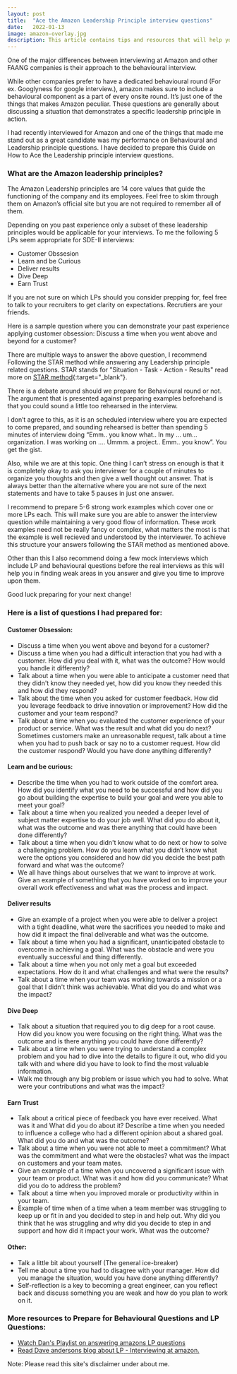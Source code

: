 ```yaml
---
layout: post
title:  "Ace the Amazon Leadership Principle interview questions"
date:   2022-01-13
image: amazon-overlay.jpg
description: This article contains tips and resources that will help you prepare for the Amazon Leadership Principle interview questions
---
```


<p class="intro"><span class="dropcap">O</span>ne of the major differences between interviewing at Amazon and other FAANG companies is their approach to the behavioural interview.</p><p>While other companies prefer to have a dedicated behavioural round (For ex. Googlyness for google interview.), amazon makes sure to include a behavioural component as a part of every onsite round. It’s just one of the things that makes Amazon peculiar. These questions are generally about discussing a situation that demonstrates a specific leadership principle in action.</p>

I had recently interviewed for Amazon and one of the things that made me stand out as a great candidate was my performance on Behavioural and Leadership principle questions. I have decided to prepare this Guide on How to Ace the Leadership principle interview questions. 

### What are the Amazon leadership principles?
The Amazon Leadership principles are 14 core values that guide the functioning of the company and its employees. Feel free to skim through them on Amazon’s official site but you are not required to remember all of them. 

Depending on you past experience only a subset of these leadership principles would be applicable for your interviews. To me the following 5 LPs seem appropriate for SDE-II interviews:

* Customer Obssesion
* Learn and be Curious
* Deliver results
* Dive Deep
* Earn Trust

If you are not sure on which LPs should you consider prepping for, feel free to talk to your recruiters to get clarity on expectations. Recrutiers are your friends. 

Here is a sample question where you can demonstrate your past experience applying customer obsession:
	Discuss a time when you went above and beyond for a customer?

There are multiple ways to answer the above question, I recommend Following the STAR method while answering any Leadership principle related questions. STAR stands for "Situation - Task - Action - Results" read more on [STAR method][star]{:target="_blank"}. 

There is a debate around should we prepare for Behavioural round or not. The argument that is presented against preparing examples beforehand is that you could sound a little too rehearsed in the interview. 

I don’t agree to this, as it is an scheduled interview where you are expected to come prepared, and sounding rehearsed is better than spending 5 minutes of interview doing “Emm.. you know what.. In my … um…organization. I was working on …. Ummm. a project.. Emm.. you know”. You get the gist. 

Also, while we are at this topic. One thing I can’t stress on enough is that it is completely okay to ask you interviewer for a couple of minutes to organize you thoughts and then give a well thought out answer. That is always better than the alternative where you are not sure of the next statements and have to take 5 pauses in just one answer. 

I recommend to prepare 5-6 strong work examples which cover one or more LPs each. This will make sure you are able to answer the interview question while maintaining a very good flow of information. These work examples need not be really fancy or complex, what matters the most is that the example is well recieved and understood by the interviewer. To achieve this structure your answers following the STAR method as mentioned above.

Other than this I also recommend doing a few mock interviews which include LP and behavioural questions before the real interviews as this will help you in finding weak areas in you answer and give you time to improve upon them. 

Good luck preparing for your next change!

### Here is a list of questions I had prepared for:
#### Customer Obsession:
* Discuss a time when you went above and beyond for a customer?
* Discuss a time when you had a difficult interaction that you had with a customer. How did you deal with it, what was the outcome? How would you handle it differently?
* Talk about a time when you were able to anticipate a customer need that they didn't know they needed yet, how did you know they needed this and how did they respond?
* Talk about the time when you asked for customer feedback. How did you leverage feedback to drive innovation or improvement? How did the customer and your team respond?
* Talk about a time when you evaluated the customer experience of your product or service. What was the result and what did you do next?
Sometimes customers make an unreasonable request, talk about a time when you had to push back or say no to a customer request. How did the customer respond? Would you have done anything differently?
 
#### Learn and be curious:
* Describe the time when you had to work outside of the comfort area. How did you identify what you need to be successful and how did you go about building the expertise to build your goal and were you able to meet your goal?
* Talk about a time when you realized you needed a deeper level of subject matter expertise to do your job well. What did you do about it, what was the outcome and was there anything that could have been done differently?
* Talk about a time when you didn't know what to do next or how to solve a challenging problem. How do you learn what you didn’t know what were the options you considered and how did you decide the best path forward and what was the outcome?
* We all have things about ourselves that we want to improve at work. Give an example of something that you have worked on to improve your overall work effectiveness and what was the process and impact.
 
#### Deliver results
* Give an example of a project when you were able to deliver a project with a tight deadline, what were the sacrifices you needed to make and how did it impact the final deliverable and what was the outcome.
* Talk about a time when you had a significant, unanticipated obstacle to overcome in achieving a goal. What was the obstacle and were you eventually successful and thing differently.
* Talk about a time when you not only met a goal but exceeded expectations. How do it and what challenges and what were the results?
* Talk about a time when your team was working towards a mission or a goal that I didn't think was achievable. What did you do and what was the impact?
 
#### Dive Deep
* Talk about a situation that required you to dig deep for a root cause. How did you know you were focusing on the right thing. What was the outcome and is there anything you could have done differently?
* Talk about a time when you were trying to understand a complex problem and you had to dive into the details to figure it out, who did you talk with and where did you have to look to find the most valuable information.
* Walk me through any big problem or issue which you had to solve. What were your contributions and what was the impact?

#### Earn Trust
* Talk about a critical piece of feedback you have ever received. What was it and What did you do about it?
Describe a time when you needed to influence a college who had a different opinion about a shared goal. What did you do and what was the outcome?
* Talk about a time when you were not able to meet a commitment? What was the commitment and what were the obstacles? what was the impact on customers and your team mates.
* Give an example of a time when you uncovered a significant issue with your team or product. What was it and how did you communicate? What did you do to address the problem?
* Talk about a time when you improved morale or productivity within in your team.
* Example of time when of a time when a team member was struggling to keep up or fit in and you decided to step in and help out. Why did you think that he was struggling and why did you decide to step in and support and how did it impact your work. What was the outcome?
 
#### Other:
* Talk a little bit about yourself (The general ice-breaker)
* Tell me about a time you had to disagree with your manager. How did you manage the situation, would you have done anything differently?
* Self-reflection is a key to becoming a great engineer, can you reflect back and discuss something you are weak and how do you plan to work on it. 


### More resources to Prepare for Behavioural Questions and LP Questions: 

* [Watch Dan's Playlist on answering amazons LP questions][dan] 
* [Read Dave andersons blog about LP - Interviewing at amazon.][dave]


Note: Please read this site's disclaimer under about me. 

[star]: https://in.indeed.com/career-advice/interviewing/how-to-use-the-star-interview-response-technique
[dan]: https://www.youtube.com/watch?v=hpSQd54fJwI&list=PLLucmoeZjtMTarjnBcV5qOuAI4lE5ZinV&index=2
[dave]: https://scarletinked.medium.com/are-you-the-leader-were-looking-for-interviewing-at-amazon-8301d787815d

